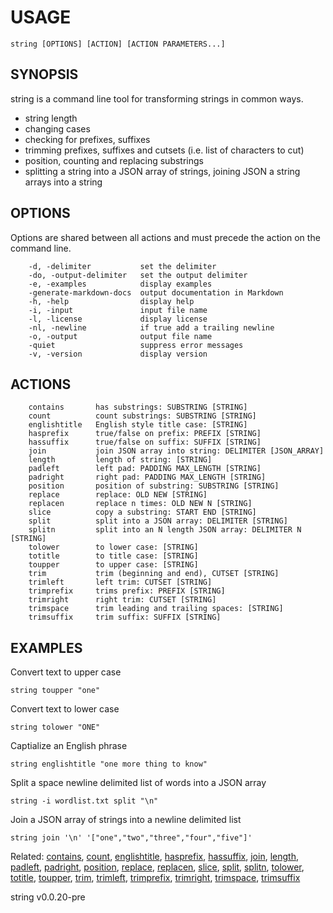 
# USAGE

	string [OPTIONS] [ACTION] [ACTION PARAMETERS...]

## SYNOPSIS


string is a command line tool for transforming strings in common ways.

+ string length
+ changing cases
+ checking for prefixes, suffixes 
+ trimming prefixes, suffixes and cutsets (i.e. list of characters to cut)
+ position, counting and replacing substrings
+ splitting a string into a JSON array of strings, joining JSON a string arrays into a string


## OPTIONS

Options are shared between all actions and must precede the action on the command line.

```
    -d, -delimiter           set the delimiter
    -do, -output-delimiter   set the output delimiter
    -e, -examples            display examples
    -generate-markdown-docs  output documentation in Markdown
    -h, -help                display help
    -i, -input               input file name
    -l, -license             display license
    -nl, -newline            if true add a trailing newline
    -o, -output              output file name
    -quiet                   suppress error messages
    -v, -version             display version
```


## ACTIONS

```
    contains       has substrings: SUBSTRING [STRING]
    count          count substrings: SUBSTRING [STRING]
    englishtitle   English style title case: [STRING]
    hasprefix      true/false on prefix: PREFIX [STRING]
    hassuffix      true/false on suffix: SUFFIX [STRING]
    join           join JSON array into string: DELIMITER [JSON_ARRAY]
    length         length of string: [STRING]
    padleft        left pad: PADDING MAX_LENGTH [STRING]
    padright       right pad: PADDING MAX_LENGTH [STRING]
    position       position of substring: SUBSTRING [STRING]
    replace        replace: OLD NEW [STRING]
    replacen       replace n times: OLD NEW N [STRING]
    slice          copy a substring: START END [STRING]
    split          split into a JSON array: DELIMITER [STRING]
    splitn         split into an N length JSON array: DELIMITER N [STRING]
    tolower        to lower case: [STRING]
    totitle        to title case: [STRING]
    toupper        to upper case: [STRING]
    trim           trim (beginning and end), CUTSET [STRING]
    trimleft       left trim: CUTSET [STRING]
    trimprefix     trims prefix: PREFIX [STRING]
    trimright      right trim: CUTSET [STRING]
    trimspace      trim leading and trailing spaces: [STRING]
    trimsuffix     trim suffix: SUFFIX [STRING]
```


## EXAMPLES


Convert text to upper case

	string toupper "one"

Convert text to lower case

	string tolower "ONE"

Captialize an English phrase

	string englishtitle "one more thing to know"

Split a space newline delimited list of words into a JSON array

	string -i wordlist.txt split "\n"

Join a JSON array of strings into a newline delimited list

	string join '\n' '["one","two","three","four","five"]'



Related: [contains](contains.html), [count](count.html), [englishtitle](englishtitle.html), [hasprefix](hasprefix.html), [hassuffix](hassuffix.html), [join](join.html), [length](length.html), [padleft](padleft.html), [padright](padright.html), [position](position.html), [replace](replace.html), [replacen](replacen.html), [slice](slice.html), [split](split.html), [splitn](splitn.html), [tolower](tolower.html), [totitle](totitle.html), [toupper](toupper.html), [trim](trim.html), [trimleft](trimleft.html), [trimprefix](trimprefix.html), [trimright](trimright.html), [trimspace](trimspace.html), [trimsuffix](trimsuffix.html)

string v0.0.20-pre
